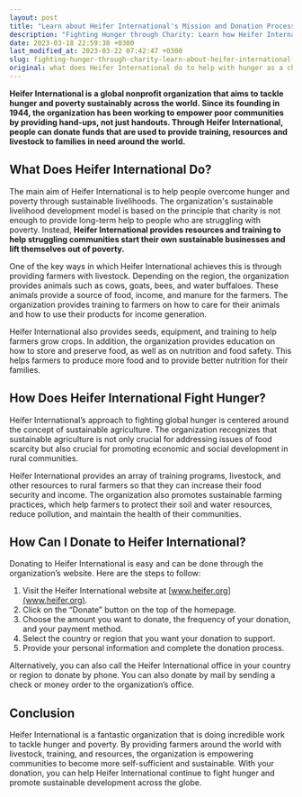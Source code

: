 ```yaml
---
layout: post
title: "Learn about Heifer International's Mission and Donation Process"
description: "Fighting Hunger through Charity: Learn how Heifer International fights world hunger through sustainable livestock and financial training. Support their cause and donate today."
date: 2023-03-18 22:59:38 +0300
last_modified_at: 2023-03-22 07:42:47 +0300
slug: fighting-hunger-through-charity-learn-about-heifer-international-s-mission-and-donation-process
original: what does Heifer International do to help with hunger as a charity, how do they do it, how can i donate?
---
```

**Heifer International is a global nonprofit organization that aims to tackle hunger and poverty sustainably across the world. Since its founding in 1944, the organization has been working to empower poor communities by providing hand-ups, not just handouts. Through Heifer International, people can donate funds that are used to provide training, resources and livestock to families in need around the world.**

## What Does Heifer International Do?

The main aim of Heifer International is to help people overcome hunger and poverty through sustainable livelihoods. The organization's sustainable livelihood development model is based on the principle that charity is not enough to provide long-term help to people who are struggling with poverty. Instead, **Heifer International provides resources and training to help struggling communities start their own sustainable businesses and lift themselves out of poverty.**

One of the key ways in which Heifer International achieves this is through providing farmers with livestock. Depending on the region, the organization provides animals such as cows, goats, bees, and water buffaloes. These animals provide a source of food, income, and manure for the farmers. The organization provides training to farmers on how to care for their animals and how to use their products for income generation.

Heifer International also provides seeds, equipment, and training to help farmers grow crops. In addition, the organization provides education on how to store and preserve food, as well as on nutrition and food safety. This helps farmers to produce more food and to provide better nutrition for their families.

## How Does Heifer International Fight Hunger?

Heifer International’s approach to fighting global hunger is centered around the concept of sustainable agriculture. The organization recognizes that sustainable agriculture is not only crucial for addressing issues of food scarcity but also crucial for promoting economic and social development in rural communities.

Heifer International provides an array of training programs, livestock, and other resources to rural farmers so that they can increase their food security and income. The organization also promotes sustainable farming practices, which help farmers to protect their soil and water resources, reduce pollution, and maintain the health of their communities.

## How Can I Donate to Heifer International?

Donating to Heifer International is easy and can be done through the organization’s website. Here are the steps to follow:

1. Visit the Heifer International website at [www.heifer.org](www.heifer.org).
2. Click on the “Donate” button on the top of the homepage.
3. Choose the amount you want to donate, the frequency of your donation, and your payment method.
4. Select the country or region that you want your donation to support.
5. Provide your personal information and complete the donation process.

Alternatively, you can also call the Heifer International office in your country or region to donate by phone. You can also donate by mail by sending a check or money order to the organization’s office.

## Conclusion

Heifer International is a fantastic organization that is doing incredible work to tackle hunger and poverty. By providing farmers around the world with livestock, training, and resources, the organization is empowering communities to become more self-sufficient and sustainable. With your donation, you can help Heifer International continue to fight hunger and promote sustainable development across the globe.